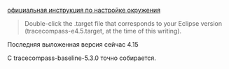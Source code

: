 [официальная инструкция по настройке окружения](https://wiki.eclipse.org/Trace_Compass/Development_Environment_Setup)
> Double-click the .target file that corresponds to your Eclipse version (tracecompass-e4.5.target, at the time of this writing).

Последняя выложенная версия сейчас 4.15

С tracecompass-baseline-5.3.0 точно собирается.
